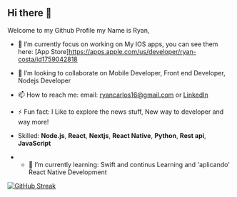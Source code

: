 ## Hi there 👋

Welcome to my Github Profile my Name is Ryan, 

- 🔭 I’m currently focus on working on My IOS apps, you can see them here: [App Store]https://apps.apple.com/us/developer/ryan-costa/id1759042818
- 👯 I’m looking to collaborate on Mobile Developer, Front end Developer, Nodejs Developer
- 📫 How to reach me: email: ryancarlos16@gmail.com or [LinkedIn](https://www.linkedin.com/in/seu-perfil)  
- ⚡ Fun fact: I Like to explore the news stuff, New way to developer and way more!

- Skilled: **Node.js**, **React**, **Nextjs**, **React Native**, **Python**, **Rest api**, **JavaScript**

- - 🌱 I’m currently learning: Swift and continus Learning and 'aplicando' React Native Development


[![GitHub Streak](https://streak-stats.demolab.com?user=ryan-carloso&theme=javascript&hide_border=true)](https://git.io/streak-stats)
